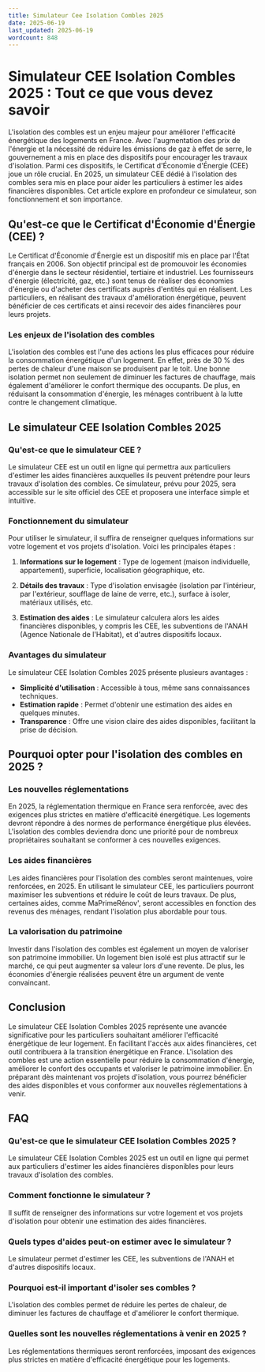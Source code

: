 ```yaml
---
title: Simulateur Cee Isolation Combles 2025
date: 2025-06-19
last_updated: 2025-06-19
wordcount: 848
---
```


# Simulateur CEE Isolation Combles 2025 : Tout ce que vous devez savoir

L'isolation des combles est un enjeu majeur pour améliorer l'efficacité énergétique des logements en France. Avec l'augmentation des prix de l'énergie et la nécessité de réduire les émissions de gaz à effet de serre, le gouvernement a mis en place des dispositifs pour encourager les travaux d'isolation. Parmi ces dispositifs, le Certificat d'Économie d'Énergie (CEE) joue un rôle crucial. En 2025, un simulateur CEE dédié à l'isolation des combles sera mis en place pour aider les particuliers à estimer les aides financières disponibles. Cet article explore en profondeur ce simulateur, son fonctionnement et son importance.

## Qu'est-ce que le Certificat d'Économie d'Énergie (CEE) ?

Le Certificat d'Économie d'Énergie est un dispositif mis en place par l'État français en 2006. Son objectif principal est de promouvoir les économies d'énergie dans le secteur résidentiel, tertiaire et industriel. Les fournisseurs d'énergie (électricité, gaz, etc.) sont tenus de réaliser des économies d'énergie ou d'acheter des certificats auprès d'entités qui en réalisent. Les particuliers, en réalisant des travaux d'amélioration énergétique, peuvent bénéficier de ces certificats et ainsi recevoir des aides financières pour leurs projets.

### Les enjeux de l'isolation des combles

L'isolation des combles est l'une des actions les plus efficaces pour réduire la consommation énergétique d'un logement. En effet, près de 30 % des pertes de chaleur d'une maison se produisent par le toit. Une bonne isolation permet non seulement de diminuer les factures de chauffage, mais également d'améliorer le confort thermique des occupants. De plus, en réduisant la consommation d'énergie, les ménages contribuent à la lutte contre le changement climatique.

## Le simulateur CEE Isolation Combles 2025

### Qu'est-ce que le simulateur CEE ?

Le simulateur CEE est un outil en ligne qui permettra aux particuliers d'estimer les aides financières auxquelles ils peuvent prétendre pour leurs travaux d'isolation des combles. Ce simulateur, prévu pour 2025, sera accessible sur le site officiel des CEE et proposera une interface simple et intuitive.

### Fonctionnement du simulateur

Pour utiliser le simulateur, il suffira de renseigner quelques informations sur votre logement et vos projets d'isolation. Voici les principales étapes :

1. **Informations sur le logement** : Type de logement (maison individuelle, appartement), superficie, localisation géographique, etc.
   
2. **Détails des travaux** : Type d'isolation envisagée (isolation par l'intérieur, par l'extérieur, soufflage de laine de verre, etc.), surface à isoler, matériaux utilisés, etc.

3. **Estimation des aides** : Le simulateur calculera alors les aides financières disponibles, y compris les CEE, les subventions de l'ANAH (Agence Nationale de l'Habitat), et d'autres dispositifs locaux.

### Avantages du simulateur

Le simulateur CEE Isolation Combles 2025 présente plusieurs avantages :

- **Simplicité d'utilisation** : Accessible à tous, même sans connaissances techniques.
- **Estimation rapide** : Permet d'obtenir une estimation des aides en quelques minutes.
- **Transparence** : Offre une vision claire des aides disponibles, facilitant la prise de décision.

## Pourquoi opter pour l'isolation des combles en 2025 ?

### Les nouvelles réglementations

En 2025, la réglementation thermique en France sera renforcée, avec des exigences plus strictes en matière d'efficacité énergétique. Les logements devront répondre à des normes de performance énergétique plus élevées. L'isolation des combles deviendra donc une priorité pour de nombreux propriétaires souhaitant se conformer à ces nouvelles exigences.

### Les aides financières

Les aides financières pour l'isolation des combles seront maintenues, voire renforcées, en 2025. En utilisant le simulateur CEE, les particuliers pourront maximiser les subventions et réduire le coût de leurs travaux. De plus, certaines aides, comme MaPrimeRénov', seront accessibles en fonction des revenus des ménages, rendant l'isolation plus abordable pour tous.

### La valorisation du patrimoine

Investir dans l'isolation des combles est également un moyen de valoriser son patrimoine immobilier. Un logement bien isolé est plus attractif sur le marché, ce qui peut augmenter sa valeur lors d'une revente. De plus, les économies d'énergie réalisées peuvent être un argument de vente convaincant.

## Conclusion

Le simulateur CEE Isolation Combles 2025 représente une avancée significative pour les particuliers souhaitant améliorer l'efficacité énergétique de leur logement. En facilitant l'accès aux aides financières, cet outil contribuera à la transition énergétique en France. L'isolation des combles est une action essentielle pour réduire la consommation d'énergie, améliorer le confort des occupants et valoriser le patrimoine immobilier. En préparant dès maintenant vos projets d'isolation, vous pourrez bénéficier des aides disponibles et vous conformer aux nouvelles réglementations à venir.

## FAQ

### Qu'est-ce que le simulateur CEE Isolation Combles 2025 ?

Le simulateur CEE Isolation Combles 2025 est un outil en ligne qui permet aux particuliers d'estimer les aides financières disponibles pour leurs travaux d'isolation des combles.

### Comment fonctionne le simulateur ?

Il suffit de renseigner des informations sur votre logement et vos projets d'isolation pour obtenir une estimation des aides financières.

### Quels types d'aides peut-on estimer avec le simulateur ?

Le simulateur permet d'estimer les CEE, les subventions de l'ANAH et d'autres dispositifs locaux.

### Pourquoi est-il important d'isoler ses combles ?

L'isolation des combles permet de réduire les pertes de chaleur, de diminuer les factures de chauffage et d'améliorer le confort thermique.

### Quelles sont les nouvelles réglementations à venir en 2025 ?

Les réglementations thermiques seront renforcées, imposant des exigences plus strictes en matière d'efficacité énergétique pour les logements.